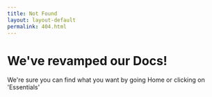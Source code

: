```yaml
---
title: Not Found
layout: layout-default
permalink: 404.html
---
```


# We've revamped our Docs!
We're sure you can find what you want by going Home or clicking on 'Essentials'
